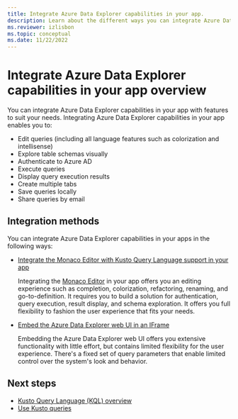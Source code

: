 ```yaml
---
title: Integrate Azure Data Explorer capabilities in your app.
description: Learn about the different ways you can integrate Azure Data Explorer capabilities in your apps.
ms.reviewer: izlisbon
ms.topic: conceptual
ms.date: 11/22/2022
---
```

# Integrate Azure Data Explorer capabilities in your app overview

You can integrate Azure Data Explorer capabilities in your app with features to suit your needs. Integrating Azure Data Explorer capabilities in your app enables you to:

- Edit queries (including all language features such as colorization and intellisense)
- Explore table schemas visually
- Authenticate to Azure AD
- Execute queries
- Display query execution results
- Create multiple tabs
- Save queries locally
- Share queries by email

## Integration methods

You can integrate Azure Data Explorer capabilities in your apps in the following ways:

- [Integrate the Monaco Editor with Kusto Query Language support in your app](monaco-kusto.md)

    Integrating the [Monaco Editor](https://microsoft.github.io/monaco-editor/) in your app offers you an editing experience such as completion, colorization, refactoring, renaming, and go-to-definition. It requires you to build a solution for authentication, query execution, result display, and schema exploration. It offers you full flexibility to fashion the user experience that fits your needs.

- [Embed the Azure Data Explorer web UI in an IFrame](host-web-ux-in-iframe.md)

    Embedding the Azure Data Explorer web UI offers you extensive functionality with little effort, but contains limited flexibility for the user experience. There's a fixed set of query parameters that enable limited control over the system's look and behavior.

## Next steps

- [Kusto Query Language (KQL) overview](../../query/index.md)
- [Use Kusto queries](../../query/tutorial.md)
